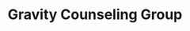 ---
title: Gravity Counseling Group
description: Web Design, Web development, and website maintenance were produced for Gravity Counseling Group in Greenwood, SC. If you think it's time to talk to someone about your mental healt, Kervin is who you need!
firstTitle: Gravity
secondTitle: Counseling Group
year: 2020
color: 11,76,154
headerImage: gravity/profile
link: https://gravitycounselinggroup.com/
logo: gravity-counsel-full.svg
cardImage: gravity/header
mockImage: gravity/full-mock
fullImg: gravity/full
images:
  - gravity/blog
---